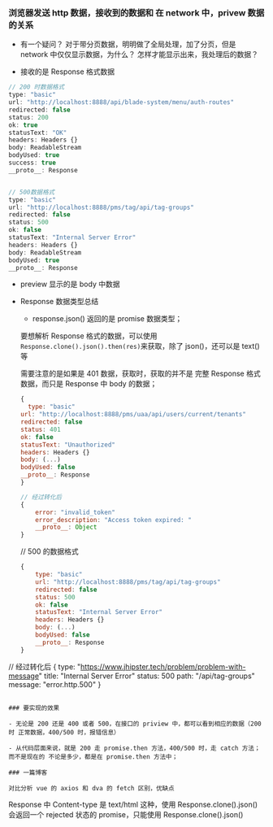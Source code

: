 ### 浏览器发送 http 数据，接收到的数据和 在 network 中，privew 数据的关系

- 有一个疑问？ 对于带分页数据，明明做了全局处理，加了分页，但是 network 中仅仅显示数据，为什么？ 怎样才能显示出来，我处理后的数据？

- 接收的是 Response 格式数据

```javascript
// 200 时数据格式
type: "basic"
url: "http://localhost:8888/api/blade-system/menu/auth-routes"
redirected: false
status: 200
ok: true
statusText: "OK"
headers: Headers {}
body: ReadableStream
bodyUsed: true
success: true
__proto__: Response


// 500数据格式
type: "basic"
url: "http://localhost:8888/pms/tag/api/tag-groups"
redirected: false
status: 500
ok: false
statusText: "Internal Server Error"
headers: Headers {}
body: ReadableStream
bodyUsed: true
__proto__: Response


```

- preview 显示的是 body 中数据
- Response 数据类型总结

  - response.json() 返回的是 promise 数据类型；

  要想解析 Response 格式的数据，可以使用`Response.clone().json().then(res)`来获取，除了 json()，还可以是 text()等

  需要注意的是如果是 401 数据，获取时，获取的并不是 完整 Response 格式数据，而只是 Response 中 body 的数据；

  ```javascript
  {
    type: "basic"
  url: "http://localhost:8888/pms/uaa/api/users/current/tenants"
  redirected: false
  status: 401
  ok: false
  statusText: "Unauthorized"
  headers: Headers {}
  body: (...)
  bodyUsed: false
  __proto__: Response
  }

  // 经过转化后
  {
      error: "invalid_token"
      error_description: "Access token expired: "
      __proto__: Object
  }
  ```

  // 500 的数据格式

  ```javascript
  {
      type: "basic"
      url: "http://localhost:8888/pms/tag/api/tag-groups"
      redirected: false
      status: 500
      ok: false
      statusText: "Internal Server Error"
      headers: Headers {}
      body: (...)
      bodyUsed: false
      __proto__: Response
  }
  ```

// 经过转化后
{
type: "https://www.jhipster.tech/problem/problem-with-message"
title: "Internal Server Error"
status: 500
path: "/api/tag-groups"
message: "error.http.500"
}

```

### 要实现的效果

- 无论是 200 还是 400 或者 500，在接口的 priview 中，都可以看到相应的数据（200 时 正常数据，400/500 时，报错信息）

- 从代码层面来说，就是 200 走 promise.then 方法，400/500 时，走 catch 方法；而不是现在的 不论是多少，都是在 promise.then 方法中；

### 一篇博客

对比分析 vue 的 axios 和 dva 的 fetch 区别，优缺点
```

Response 中 Content-type 是 text/html 这种，使用 Response.clone().json() 会返回一个 rejected 状态的 promise，只能使用 Response.clone().json()
